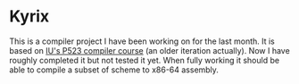 #  Kyrix

This is a compiler project I have been working on for the last month. It is based on [IU's P523 compiler course](https://iucompilercourse.github.io/IU-P423-P523-E313-E513-Fall-2020/) (an older iteration actually). Now I have roughly completed it but not tested it yet. When fully working it should be able to compile a subset of scheme to x86-64 assembly.

